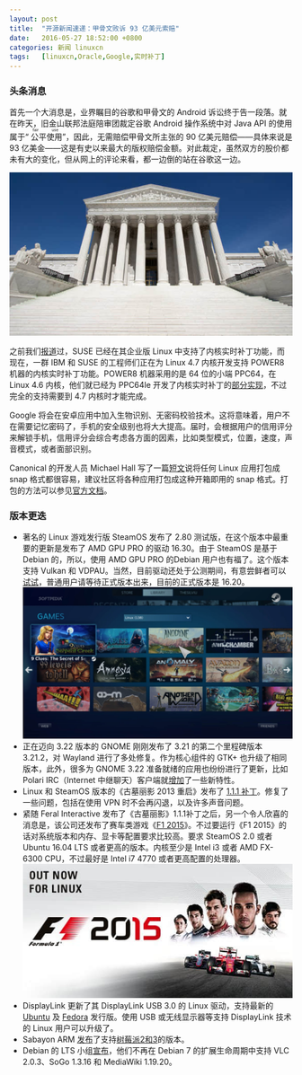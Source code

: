 ```yaml
---
layout: post
title:	"开源新闻速递：甲骨文败诉 93 亿美元索赔"
date:	2016-05-27 18:52:00 +0800 
categories:	新闻 linuxcn 
tags:	[linuxcn,Oracle,Google,实时补丁]
---
```



### 头条消息


首先一个大消息是，业界瞩目的谷歌和甲骨文的 Android 诉讼终于告一段落。就在昨天，旧金山联邦法庭陪审团裁定谷歌 Android 操作系统中对 Java API 的使用属于“<ruby> 公平使用 <rp>  （ </rp> <rt>  fair use </rt> <rp>  ） </rp></ruby>”，因此，无需赔偿甲骨文所主张的 90 亿美元赔偿——具体来说是 93 亿美金——这是有史以来最大的版权赔偿金额。对此裁定，虽然双方的股价都未有大的变化，但从网上的评论来看，都一边倒的站在谷歌这一边。


![](/Asserts/Images/album/201605/27/175430hicyzem6cic7t9f0.jpeg)


之前我们[报道](/article-7360-1.html)过，SUSE 已经在其企业版 Linux 中支持了内核实时补丁功能，而现在，一群 IBM 和 SUSE 的工程师们正在为 Linux 4.7 内核开发支持 POWER8 机器的内核实时补丁功能。POWER8 机器采用的是 64 位的小端 PPC64，在 Linux 4.6 内核，他们就已经为 PPC64le 开发了内核实时补丁的[部分实现](http://mpe.github.io/posts/2016/05/23/kernel-live-patching-for-ppc64le/)，不过完全的支持需要到 4.7 内核时才能完成。 


Google 将会在安卓应用中加入生物识别、无密码校验技术。这将意味着，用户不在需要记忆密码了，手机的安全级别也将大大提高。届时，会根据用户的信用评分来解锁手机，信用评分会综合考虑各方面的因素，比如类型模式，位置，速度，声音模式，或者面部识别。


Canonical 的开发人员 Michael Hall 写了一篇[短文](https://plus.google.com/+MichaelHall119/posts/AmShAYoJYmN?iem=4&gpawv=1&hl=en-US)说将任何 Linux 应用打包成 snap 格式都很容易，建议社区将各种应用打包成这种开箱即用的 snap 格式。打包的方法可以参见[官方文档](https://developer.ubuntu.com/en/snappy/build-apps/)。


### 版本更迭


* 著名的 Linux 游戏发行版 SteamOS 发布了 2.80 测试版，在这个版本中最重要的更新是发布了 AMD GPU PRO 的驱动 16.30。由于 SteamOS 是基于 Debian 的，所以，使用 AMD GPU PRO 的Debian 用户也有福了。这个版本支持 Vulkan 和 VDPAU。当然，目前驱动还处于公测期间，有意尝鲜者可以[试试](http://repo.steampowered.com/steamos/pool/non-free/a/amdgpu-pro-installer/)，普通用户请等待正式版本出来，目前的正式版本是 16.20。  
![](/Asserts/Images/album/201605/27/185231wgzge77em7xxmg0m.jpg)
* 正在迈向 3.22 版本的 GNOME 刚刚发布了 3.21 的第二个里程碑版本 3.21.2，对 Wayland 进行了多处修复。作为核心组件的 GTK+ 也升级了相同版本，此外，很多为 GNOME 3.22 准备就绪的应用也纷纷进行了更新，比如 Polari IRC（Internet 中继聊天）客户端就[增加](https://mail.gnome.org/archives/gnome-announce-list/2016-May/msg00014.html)了一些新特性。
* Linux 和 SteamOS 版本的《古墓丽影 2013 重启》发布了 [1.1.1 补丁](http://steamcommunity.com/app/203160/discussions/0/357287304420332226/)。修复了一些问题，包括在使用 VPN 时不会再闪退，以及许多声音问题。
* 紧随 Feral Interactive 发布了《古墓丽影》1.1.1补丁之后，另一个令人欣喜的消息是，该公司还发布了赛车类游戏《[F1 2015](http://store.steampowered.com/app/286570/)》。不过要运行《F1 2015》的话对系统版本和内存、显卡等配置要求比较高。要求 SteamOS 2.0 或者 Ubuntu 16.04 LTS 或者更高的版本。内核至少是 Intel i3 或者 AMD FX-6300 CPU，不过最好是 Intel i7 4770 或者更高配置的处理器。  
![](/Asserts/Images/album/201605/27/185232g3jmsseztd99gjed.jpg)
* DisplayLink 更新了其 DisplayLink USB 3.0 的 Linux 驱动，支持最新的 [Ubuntu](http://www.displaylink.com/downloads/ubuntu) 及 [Fedora](http://www.hadess.net/2016/05/blog-backlog-post-3-displaylink-based.html) 发行版。使用 USB 或无线显示器等支持 DisplayLink 技术的 Linux 用户可以升级了。
* Sabayon ARM [发布](http://www.sabayon.org/article/arm-meet-sabayon-sabayon-meet-arm)了支持[树莓派2和3](http://ftp.nluug.nl/os/Linux/distr/sabayonlinux/iso/monthly/Sabayon_Linux_16_armv7l_RPi_Base_8GB.img.xz)的版本。
* Debian 的 LTS 小组[宣布](https://lists.debian.org/debian-lts/2016/05/threads.html)，他们不再在 Debian 7 的扩展生命周期中支持 VLC 2.0.3、SoGo 1.3.16 和 MediaWiki 1.19.20。

